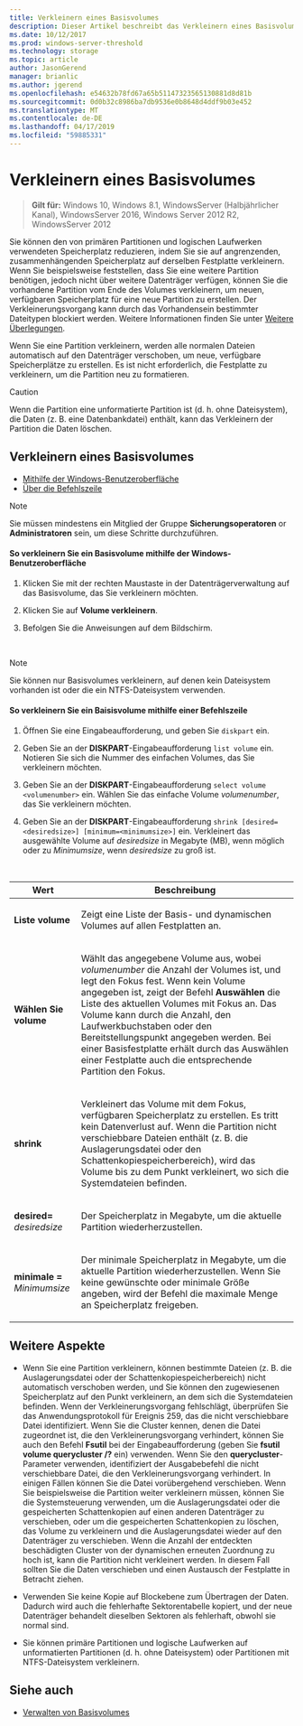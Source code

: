 ```yaml
---
title: Verkleinern eines Basisvolumes
description: Dieser Artikel beschreibt das Verkleinern eines Basisvolumes
ms.date: 10/12/2017
ms.prod: windows-server-threshold
ms.technology: storage
ms.topic: article
author: JasonGerend
manager: brianlic
ms.author: jgerend
ms.openlocfilehash: e54632b78fd67a65b51147323565130881d8d81b
ms.sourcegitcommit: 0d0b32c8986ba7db9536e0b8648d4ddf9b03e452
ms.translationtype: MT
ms.contentlocale: de-DE
ms.lasthandoff: 04/17/2019
ms.locfileid: "59885331"
---
```

# <a name="shrink-a-basic-volume"></a>Verkleinern eines Basisvolumes

> **Gilt für:** Windows 10, Windows 8.1, WindowsServer (Halbjährlicher Kanal), WindowsServer 2016, Windows Server 2012 R2, WindowsServer 2012

Sie können den von primären Partitionen und logischen Laufwerken verwendeten Speicherplatz reduzieren, indem Sie sie auf angrenzenden, zusammenhängenden Speicherplatz auf derselben Festplatte verkleinern. Wenn Sie beispielsweise feststellen, dass Sie eine weitere Partition benötigen, jedoch nicht über weitere Datenträger verfügen, können Sie die vorhandene Partition vom Ende des Volumes verkleinern, um neuen, verfügbaren Speicherplatz für eine neue Partition zu erstellen. Der Verkleinerungsvorgang kann durch das Vorhandensein bestimmter Dateitypen blockiert werden. Weitere Informationen finden Sie unter [Weitere Überlegungen](#addcon). 

Wenn Sie eine Partition verkleinern, werden alle normalen Dateien automatisch auf den Datenträger verschoben, um neue, verfügbare Speicherplätze zu erstellen. Es ist nicht erforderlich, die Festplatte zu verkleinern, um die Partition neu zu formatieren.

> [!CAUTION]
> Wenn die Partition eine unformatierte Partition ist (d. h. ohne Dateisystem), die Daten (z. B. eine Datenbankdatei) enthält, kann das Verkleinern der Partition die Daten löschen.

## <a name="shrinking-a-basic-volume"></a>Verkleinern eines Basisvolumes

-   [Mithilfe der Windows-Benutzeroberfläche](#BKMK_WINUI)
-   [Über die Befehlszeile](#BKMK_CMD)

> [!NOTE]
> Sie müssen mindestens ein Mitglied der Gruppe **Sicherungsoperatoren** or **Administratoren** sein, um diese Schritte durchzuführen.

<a id="BKMK_WINUI"></a>
#### <a name="to-shrink-a-basic-volume-using-the-windows-interface"></a>So verkleinern Sie ein Basisvolume mithilfe der Windows-Benutzeroberfläche

1.  Klicken Sie mit der rechten Maustaste in der Datenträgerverwaltung auf das Basisvolume, das Sie verkleinern möchten.

2.  Klicken Sie auf **Volume verkleinern**.

3.  Befolgen Sie die Anweisungen auf dem Bildschirm.

<br />

> [!NOTE]
> Sie können nur Basisvolumes verkleinern, auf denen kein Dateisystem vorhanden ist oder die ein NTFS-Dateisystem verwenden.

<a id="BKMK_CMD"></a>
#### <a name="to-shrink-a-basic-volume-using-a-command-line"></a>So verkleinern Sie ein Baisisvolume mithilfe einer Befehlszeile

1.  Öffnen Sie eine Eingabeaufforderung, und geben Sie `diskpart` ein.

2.  Geben Sie an der **DISKPART**-Eingabeaufforderung `list volume` ein. Notieren Sie sich die Nummer des einfachen Volumes, das Sie verkleinern möchten.

3.  Geben Sie an der **DISKPART**-Eingabeaufforderung `select volume <volumenumber>` ein. Wählen Sie das einfache Volume *volumenumber*, das Sie verkleinern möchten.

4.  Geben Sie an der **DISKPART**-Eingabeaufforderung `shrink [desired=<desiredsize>] [minimum=<minimumsize>]` ein. Verkleinert das ausgewählte Volume auf *desiredsize* in Megabyte (MB), wenn möglich oder zu *Minimumsize*, wenn *desiredsize* zu groß ist.

<br />

| Wert | Beschreibung|
|---|---|
| <p>**Liste volume**</p> | <p>Zeigt eine Liste der Basis- und dynamischen Volumes auf allen Festplatten an.</p>|
| <p>**Wählen Sie volume**</p> | <p>Wählt das angegebene Volume aus, wobei <em>volumenumber</em> die Anzahl der Volumes ist, und legt den Fokus fest. Wenn kein Volume angegeben ist, zeigt der Befehl **Auswählen** die Liste des aktuellen Volumes mit Fokus an. Das Volume kann durch die Anzahl, den Laufwerkbuchstaben oder den Bereitstellungspunkt angegeben werden. Bei einer Basisfestplatte erhält durch das Auswählen einer Festplatte auch die entsprechende Partition den Fokus.</p> |
| <p>**shrink**</p> | <p>Verkleinert das Volume mit dem Fokus, verfügbaren Speicherplatz zu erstellen. Es tritt kein Datenverlust auf. Wenn die Partition nicht verschiebbare Dateien enthält (z. B. die Auslagerungsdatei oder den Schattenkopiespeicherbereich), wird das Volume bis zu dem Punkt verkleinert, wo sich die Systemdateien befinden. |
| <p>**desired=** <em>desiredsize</em></p> | <p>Der Speicherplatz in Megabyte, um die aktuelle Partition wiederherzustellen.</p> |
| <p>**minimale =** <em>Minimumsize</em></p> | <p>Der minimale Speicherplatz in Megabyte, um die aktuelle Partition wiederherzustellen. Wenn Sie keine gewünschte oder minimale Größe angeben, wird der Befehl die maximale Menge an Speicherplatz freigeben.</p> 

<a id="addcon"></a>

## <a name="additional-considerations"></a>Weitere Aspekte

-   Wenn Sie eine Partition verkleinern, können bestimmte Dateien (z. B. die Auslagerungsdatei oder der Schattenkopiespeicherbereich) nicht automatisch verschoben werden, und Sie können den zugewiesenen Speicherplatz auf den Punkt verkleinern, an dem sich die Systemdateien befinden. Wenn der Verkleinerungsvorgang fehlschlägt, überprüfen Sie das Anwendungsprotokoll für Ereignis 259, das die nicht verschiebbare Datei identifiziert. Wenn Sie die Cluster kennen, denen die Datei zugeordnet ist, die den Verkleinerungsvorgang verhindert, können Sie auch den Befehl **Fsutil** bei der Eingabeaufforderung (geben Sie **fsutil volume querycluster /?** ein) verwenden. Wenn Sie den **querycluster**-Parameter verwenden, identifiziert der Ausgabebefehl die nicht verschiebbare Datei, die den Verkleinerungsvorgang verhindert.
In einigen Fällen können Sie die Datei vorübergehend verschieben. Wenn Sie beispielsweise die Partition weiter verkleinern müssen, können Sie die Systemsteuerung verwenden, um die Auslagerungsdatei oder die gespeicherten Schattenkopien auf einen anderen Datenträger zu verschieben, oder um die gespeicherten Schattenkopien zu löschen, das Volume zu verkleinern und die Auslagerungsdatei wieder auf den Datenträger zu verschieben. Wenn die Anzahl der entdeckten beschädigten Cluster von der dynamischen erneuten Zuordnung zu hoch ist, kann die Partition nicht verkleinert werden. In diesem Fall sollten Sie die Daten verschieben und einen Austausch der Festplatte in Betracht ziehen.

-  Verwenden Sie keine Kopie auf Blockebene zum Übertragen der Daten. Dadurch wird auch die fehlerhafte Sektorentabelle kopiert, und der neue Datenträger behandelt dieselben Sektoren als fehlerhaft, obwohl sie normal sind.

-   Sie können primäre Partitionen und logische Laufwerken auf unformatierten Partitionen (d. h. ohne Dateisystem) oder Partitionen mit NTFS-Dateisystem verkleinern.

## <a name="see-also"></a>Siehe auch

-   [Verwalten von Basisvolumes](manage-basic-volumes.md)